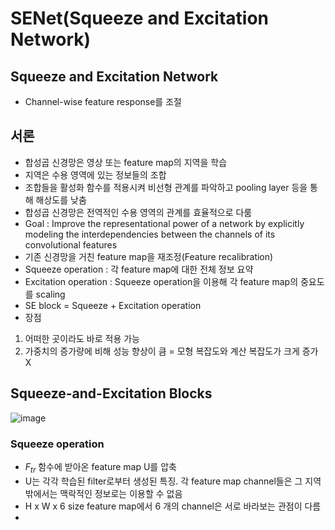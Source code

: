# SENet(Squeeze and Excitation Network)

## Squeeze and Excitation Network
- Channel-wise feature response를 조절

## 서론
- 합성곱 신경망은 영상 또는 feature map의 지역을 학습
- 지역은 수용 영역에 있는 정보들의 조합
- 조합들을 활성화 함수를 적용시켜 비선형 관계를 파악하고 pooling layer 등을 통해 해상도를 낮춤
- 합성곱 신경망은 전역적인 수용 영역의 관계를 효율적으로 다룸
- Goal : Improve the representational power of a network by explicitly modeling the interdependencies between the channels of its convolutional features
- 기존 신경망을 거친 feature map을 재조정(Feature recalibration)
- Squeeze operation : 각 feature map에 대한 전체 정보 요약
- Excitation operation : Squeeze operation을 이용해 각 feature map의 중요도를 scaling
-  SE block = Squeeze + Excitation operation
-  장점
1. 어떠한 곳이라도 바로 적용 가능
2. 가중치의 증가량에 비해 성능 향상이 큼 = 모형 복잡도와 계산 복잡도가 크게 증가 X

## Squeeze-and-Excitation Blocks

![image](https://github.com/as9786/ComputerVision/assets/80622859/825a4967-e0e3-45fe-9e51-6e6a99442809)

### Squeeze operation

- $F_{tr}$ 함수에 받아온 feature map U를 압축
- U는 각각 학습된 filter로부터 생성된 특징. 각 feature map channel들은 그 지역 밖에서는 맥락적인 정보로는 이용할 수 없음
- H x W x 6 size feature map에서 6 개의 channel은 서로 바라보는 관점이 다름
- 
